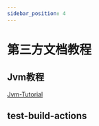 ```yaml
---
sidebar_position: 4
---
```


# 第三方文档教程

## Jvm教程
[Jvm-Tutorial](https://gitee.com/looktheworld/jvmdemo)

## test-build-actions
